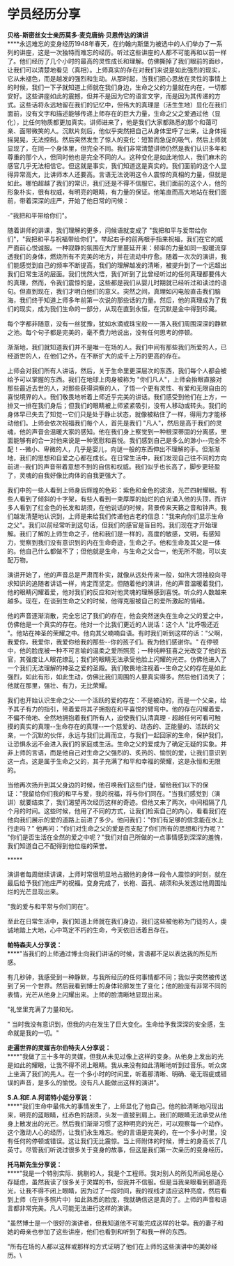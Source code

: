 # 学员经历分享

**贝格-斯密丝女士亲历莫多·麦克唐纳·贝恩传达的演讲**\
****永远难忘的变身经历1948年春天，在约翰内斯堡为被选中的人们举办了一系列的讲座，这是一次独特而难忘的经历。听过这些讲座的人都不可能再和以前一样了。他们经历了几个小时的最高的灵性成长和理解。仿佛撕掉了我们眼前的面纱，让我们可以清楚地看见（真相）。上师真实的存在对我们来说是如此强烈的现实，它从未褪色，而是越发的强烈和生动。从那时起，当我们把心思放在灵性的事情上的时候，我们一下子就知道上师就在我们身边，生命之父的力量就在内在，一切都安好。这些讲座如此的震撼，但并不是因为它的语言文字，而是因为其传递的方式。这些话将永远地留在我们的记忆中，但伟大的真理是（活生生地）显化在我们面前，没有文字和描述能够传递上师存在的巨大力量，生命之父之爱通过他（显化），比任何物质都更加真实。讲师进来了，他是我们大家都熟悉的那个和蔼可亲、面带微笑的人。沉默片刻后，他似乎突然把自己从身体里呼了出来，让身体摇摇晃晃，无法控制。然后突然发生了惊人的变化：短暂而急促的吸气，然后上师就显现了，在同一个身体里，但完全不同。我们非常清楚讲师仍然是我们认识多年和尊重的那个人，但同时他也是完全不同的人。这种变化是如此地惊人，我们麻木的感官几乎无法相信它。但这就是事实，我们知道这是真实的。我们面前的这个人显得异常高大，比讲师本人还要高。言语无法说明这令人震惊的真相的力量，但就是如此。哪怕超越了我们的常识，我们还是不得不信服它。我们面前的这个人，他的形象朴实，很有权威，有明亮的眼睛，有力量的保证。他笔直而高大地站在我们面前，带着深深的庄严，开始了他日常的问候：

\-"我把和平带给你们"。

随着讲师的讲课，我们理解的更多，问候语就变成了 "我把和平与爱带给你们"，"我把和平与祝福带给你们"。举起右手的前两根手指来祝福，我们在它的威严面前心悦诚服。一种寂静的氛围在大厅里蔓延开来：频率的力量如同一股暖流穿透我们的身体，燃烧所有不完美的地方，并在流动中疗愈。随着一次次的演讲，我们能感觉到自己的频率不断提高，我们的理解越发的清晰，被提升到了一个远超出我们日常生活的层面。我们恍然大悟，我们听到了比曾经听过的任何真理都要伟大的真理，然而，令我们震惊的是，这些都是我们从婴儿时期就已经听过和读过的语句。但直到现在，我们才明白他们的意义。突然之间，真理如闪电般直击我们脑海，我们终于知道上师多年前第一次说的那些话的力量。然后，他的真理成为了我们的现实，成为我们生命的一部分，从现在直到永恒，在沉默是金中得到珍藏。

每个字都非随意，没有一丝犹豫，犹如水滴或珠宝般一一落入我们周围深深的静默之池。每个句子都是完美的，毫不费力地说出，没有任何思考的停顿。

渐渐地，我们就知道我们并不是唯一在场的人。我们中间有那些我们所爱的人，已经逝世的人，在他们之外，在不断扩大的成千上万的更高的存在。

上师会对我们所有人讲话，然后，关于生命里更深层次的东西，我们每个人都会被给予可以掌握的东西。我们在地球上肉身被称为 "你们凡人"，上师会抬眼直接对那些最近去世的人，对那些获得洞察的人，了悟一个更有灵性、有爱和无限自由的喜悦境界的人。我们敬畏地听着上师近乎完美的讲话。我们感受到他们在上方，一排又一排在我们身后；但我们的眼睛被上师紧紧吸引，没有人移动或转头。我们的身体早已失去了知觉--它们只是处于静止状态，就像被粘住了一样，得用力才能移动他们。上师会依次祝福我们每个人，首先是我们 "凡人"，然后是高于我们的灵魂，他的声音会温暖大家的感知。他在我们身上察觉到一种根深蒂固的分离感，里面能够有的合一对他来说是一种宽慰和喜悦。我们感到自己是多么的渺小--完全不配！--微小、卑微的人，几乎是婴儿，向谜一般的东西伸出不理解的手。但渐渐地，我们的思想和自爱之心都在成长。在日常生活中，我们发现自己往不同的方向前进--我们的声音带着意想不到的自信和权威。我们似乎也长高了，脚步更轻盈了，灵魂的自我好像比肉体的自我更强大了。

我们中的一些人看到上师身后辉煌的色彩：紫色和金色的波浪，光芒四射耀眼。有些人看到了倾斜的十字架，有些人看到一束厚厚的灿烂的白光涌入他的头顶，而许多人看到了红金色的长发和胡须，在他说话的时候，背景传来天籁之音和钟声。我们越发清楚地认识到，上师是来给我们传递他古老的信息："我来向你们显示生命之父"。我们以前经常听到这句话，但我们的感官是盲目的。我们现在才开始理解。我们了解的上师生命之子，他和我们是一样的，高度的敏感，文明，有感知力，觉察到我们没有意识到的内在生命奇迹，生命之子。他和生命及其父是一体的。他自己什么都做不了；但他就是生命，与生命之父合一，他无所不能，可以支配万物。

演讲开始了，他的声音总是严肃而朴实，就像从远处传来一般，如伟大领袖般向寻求知识的追随者讲话一样，肯定而坚定。但随着他的演讲，他的声音温暖着我们，他的眼睛闪耀着爱，他对我们的反应和对他灵魂的理解感到喜悦。听众的人数越来越多。现在，在谈到生命之父的时候，他得克服被自己的爱所激起的情绪。

他的声音逐渐消散，完全忘记了我们的存在，他会突然迷失在生命之父的爱之中，仿佛他是一个真实的存在。他对一个比我们更近的人说话：这个人 "比呼吸还近 "。他站在神圣的荣耀之中。他向其父喃喃自语。有时我们听到这样的话："父啊，我爱你，我爱你，我爱你给我的那些--你的孩子们。我为他们感谢你。" 在停顿中，他的脸庞被一种不可言喻的温柔之爱所照亮；一种纯粹狂喜之光改变了他的五官，其强度让人眼花缭乱；我们的眼睛无法承受他脸上闪耀的光芒。仿佛他进入了一个我们无法理解的神圣之爱的圣殿。我们敬畏地注视着--生命之父的存在是如此强烈，如此有形，如此生动，仿佛比我们周围的人要真实得多。然后他们消失了；他就在那里，强壮、有力，无比荣耀。

我们也开始认识生命之父--一个活跃的爱的存在：不是被动的，而是一个父亲，给予其子有力的指引，带着爱将其子拥抱在和平喜悦的臂弯中。他的存在闪耀着爱，不偏不倚地、全然地拥抱着我们所有人，迫使我们认清真理 - 超越任何可看可触摸的真实的真理--生命存在的真理--一个慈爱的、动态的、正能量的、活跃的父亲，一个沉默的伙伴，永远与我们比肩而立，与我们一起回家的生命，保护我们，让恐惧永远不会进入我们的家庭或生活。生命之父的爱成为了确定无疑的实象。并非上师的言语，而是他自己对生命之父强烈的、炙热的、愉悦的爱，让我们意识到这一点。这是属于生命之父的，其子充满了和平和幸福的荣耀，这是永恒和无限的。

当他再次扬升到其父身边的时候，他召唤我们这些门徒，留给我们以下的保证："我留给你们我的和平与爱，我的祝福，将与你们同在。"当我们感觉到（演讲）就要结束了，我们渴望再次经历这样的奇迹。但他又来了两次，中间相隔了几个月的时间。这些时候，他用了不同的方式，让我们检索自己的内心，看看我们在他向我们展示的爱的道路上前进了多少。他问我们："你们有足够的信念能在水上行走吗？” 他再问："你们对生命之父的爱是否支配了你们所有的思想和行为呢？" "你们是否生活在全然的爱之中呢？"我们对自己所做的一点事情感到深深的羞愧，我们知道自己不配得到他位临的荣誉。

\*\*\*\*\*

演讲者每周继续讲课，上师时常很明显地占据他的身体一段令人震惊的时刻，就在最后给予我们他庄严的祝福。变身完成了，长袍、面孔、胡须和头发透过他周围灿烂的光芒显现出来。

"我的爱与和平常与你们同在"。

至此在日常生活中，我们知道上师就在我们身边，我们这些被他称为门徒的人，虔诚地踏上大地，心中笃定不朽的生命，今天依旧活着且存在。

**帕特森夫人分享说：**\
****"当我们的上师通过博士向我们讲话的时候，言语都不足以表达我的所见所感。

有几秒钟，我感受到一种静默，与我所经历的任何事情都不同；我似乎突然被传送到了另一个世界。然后我看到博士的身体轮廓发生了变化；他的脸庞有非常不同的表情，光芒从他身上闪耀出来。上师的脸清晰地显现出来。

"礼堂里充满了力量和光。

" 当时我没有意识到，但我的内在发生了巨大变化。生命给予我深深的安全感，生命就是我的一切。"

**走遍世界的灵媒吉尔伯特夫人分享说：**\
****"我做了三十多年的灵媒，但我从未见过像上这样的变身。从他身上发出的光是如此的耀眼，让我不得不闭上眼睛。我从来没有如此清晰地听到过音乐。听众席上坐满了我们的先人。在一个多小时的时间里，听着那清晰、明确、毫无瑕疵或错误的声音，是多么的愉悦。没有凡人能做出这样的演讲"。

**S.A.和E.A.阿诺特小姐分享说：**\
****"我们生命中最伟大的事情发生了，上师显化了他自己。他的脸清晰地闪现出来，明亮的蓝眼睛，红赤色的胡须，头发一直披到肩上。我们的眼睛无法承受从他身上散发出的光芒。然后我们渐渐习惯了这种明亮的光芒，可以观察每一个动作。这个激动人心的经历，让我们永生难忘。他的言语是完美的，在一个多小时里，没有任何的停顿或错误。这让我们无比震惊。当上师附体的时候，博士的身高长了几英寸。尽管我们听说过很多关于变身的故事，但这是我们第一次亲历的变身经历。

**托马斯先生分享说：**\
****"我是一个特别实际、挑剔的人，我是个工程师。我对别人的所见所闻总是心存疑虑，虽然我读了很多关于灵媒的书，但我并不信服。但是当我亲眼看到那道亮光，让我不得不闭上眼睛，因为过了一段时间，我的视线才适应这种亮度，然后看到上师（在许多照片中）如此熟悉的脸庞，我就确信这是真的了。上师的声音和语言都非常完美。凡人可能无法进行这样的演讲。

"虽然博士是一个很好的演讲者，但我知道他不可能完成这样的壮举。我的妻子和她的母亲也参加了这些讲座，他们也看到和听到了和我一样的东西。

"所有在场的人都以这样或那样的方式证明了他们在上师的这些演讲中的美妙经历。\
